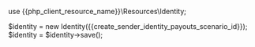 use {{php_client_resource_name}}\Resources\Identity;

$identity = new Identity({{create_sender_identity_payouts_scenario_id}});
$identity = $identity->save();
